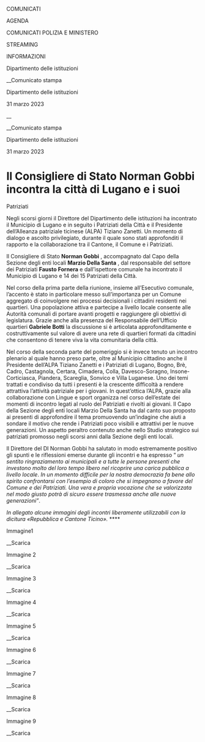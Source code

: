 COMUNICATI

AGENDA

COMUNICATI POLIZIA E MINISTERO

STREAMING

INFORMAZIONI

Dipartimento delle istituzioni  

__Comunicato stampa

Dipartimento delle istituzioni  

31 marzo 2023

__

__Comunicato stampa

Dipartimento delle istituzioni  

31 marzo 2023

# Il Consigliere di Stato Norman Gobbi incontra la città di Lugano e i suoi
Patriziati

Negli scorsi giorni il Direttore del Dipartimento delle istituzioni ha
incontrato il Municipio di Lugano e in seguito i Patriziati della Città e il
Presidente dell’Alleanza patriziale ticinese (ALPA) Tiziano Zanetti. Un
momento di dialogo e ascolto privilegiato, durante il quale sono stati
approfonditi il rapporto e la collaborazione tra il Cantone, il Comune e i
Patriziati.

  

Il Consigliere di Stato **Norman Gobbi** , accompagnato dal Capo della Sezione
degli enti locali **Marzio Della Santa** , dal responsabile del settore dei
Patriziati **Fausto Fornera** e dall’ispettore comunale ha incontrato il
Municipio di Lugano e 14 dei 15 Patriziati della Città.

Nel corso della prima parte della riunione, insieme all’Esecutivo comunale,
l’accento è stato in particolare messo sull’importanza per un Comune aggregato
di coinvolgere nei processi decisionali i cittadini residenti nei quartieri.
Una popolazione attiva e partecipe a livello locale consente alle Autorità
comunali di portare avanti progetti e raggiungere gli obiettivi di
legislatura. Grazie anche alla presenza del Responsabile dell’Ufficio
quartieri **Gabriele Botti** la discussione si è articolata approfonditamente
e costruttivamente sul valore di avere una rete di quartieri formati da
cittadini che consentono di tenere viva la vita comunitaria della città.

Nel corso della seconda parte del pomeriggio si è invece tenuto un incontro
plenario al quale hanno preso parte, oltre al Municipio cittadino anche il
Presidente dell’ALPA Tiziano Zanetti e i Patriziati di Lugano, Bogno, Brè,
Cadro, Castagnola, Certara, Cimadera, Colla, Davesco-Soragno, Insone-
Corticiasca, Piandera, Scareglia, Sonvico e Villa Luganese. Uno dei temi
trattati e condiviso da tutti i presenti è la crescente difficoltà a rendere
attrattiva l’attività patriziale per i giovani. In quest’ottica l’ALPA, grazie
alla collaborazione con Lingue e sport organizza nel corso dell’estate dei
momenti di incontro legati al ruolo dei Patriziati e rivolti ai giovani. Il
Capo della Sezione degli enti locali Marzio Della Santa ha dal canto suo
proposto ai presenti di approfondire il tema promuovendo un’indagine che aiuti
a sondare il motivo che rende i Patriziati poco visibili e attrattivi per le
nuove generazioni. Un aspetto peraltro contenuto anche nello Studio strategico
sui patriziati promosso negli scorsi anni dalla Sezione degli enti locali.

Il Direttore del DI Norman Gobbi ha salutato in modo estremamente positivo gli
spunti e le riflessioni emerse durante gli incontri e ha espresso “ _un
sentito ringraziamento ai municipali e a tutte le persone presenti che
investono molto del loro tempo libero nel ricoprire una carica pubblica a
livello locale_. _In un momento difficile per la nostra democrazia fa bene
allo spirito confrontarsi con l’esempio di coloro che si impegnano a favore
del Comune e dei Patriziati. Una vera e propria vocazione che se valorizzata
nel modo giusto potrà di sicuro essere trasmessa anche alle nuove
generazioni”_.

_In allegato alcune immagini degli incontri liberamente utilizzabili con la
dicitura «Repubblica e Cantone Ticino»._ ****

Immagine1

__Scarica

Immagine 2

__Scarica

Immagine 3

__Scarica

Immagine 4

__Scarica

Immagine 5

__Scarica

Immagine 6

__Scarica

Immagine 7

__Scarica

Immagine 8

__Scarica

Immagine 9

__Scarica

